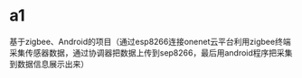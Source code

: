 # a1
基于zigbee、Android的项目（通过esp8266连接onenet云平台利用zigbee终端采集传感器数据，通过协调器把数据上传到sep8266，最后用android程序把采集到数据信息展示出来）
